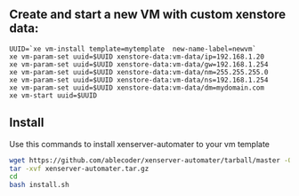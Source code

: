 ## Create and start a new VM with custom xenstore data:
    UUID=`xe vm-install template=mytemplate  new-name-label=newvm`
    xe vm-param-set uuid=$UUID xenstore-data:vm-data/ip=192.168.1.20
    xe vm-param-set uuid=$UUID xenstore-data:vm-data/gw=192.168.1.254
    xe vm-param-set uuid=$UUID xenstore-data:vm-data/nm=255.255.255.0
    xe vm-param-set uuid=$UUID xenstore-data:vm-data/ns=192.168.1.254
    xe vm-param-set uuid=$UUID xenstore-data:vm-data/dm=mydomain.com
    xe vm-start uuid=$UUID

## Install

Use this commands to install xenserver-automater to your vm template

```sh
wget https://github.com/ablecoder/xenserver-automater/tarball/master -O xenserver-automater.tar.gz
tar -xvf xenserver-automater.tar.gz
cd 
bash install.sh
```
